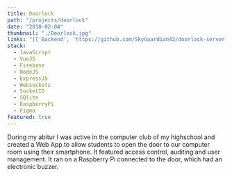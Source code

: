 ```yaml
---
title: Doorlock
path: "/projects/doorlock"
date: "2018-02-04"
thumbnail: "./Doorlock.jpg"
links: "[['Backend', 'https://github.com/SkyGuardian42/doorlock-server'], ['Frontend', 'https://glitch.com/~doorlock'], ['Infos', 'https://medium.com/@malts/die-technik-hinter-dem-t%C3%BCrschloss-4f44cf945c7e']]"
stack:
  - JavaScript
  - VueJS
  - Firebase
  - NodeJS
  - ExpressJS
  - Websockets
  - SocketIO
  - SQlite
  - RaspberryPi
  - Figma
featured: true
---
```


During my abitur I was active in the computer club of my highschool and created a Web App to allow students to open the door to our computer room using their smartphone. It featured access control, auditing and user management. It ran on a Raspberry Pi connected to the door, which had an electronic buzzer. 